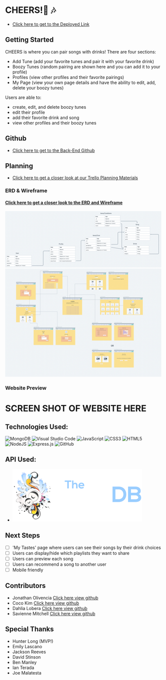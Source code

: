 # CHEERS!🍻 🎶
- [Click here to get to the Deployed Link](https://cheers-ga.netlify.app)

## Getting Started  
CHEERS is where you can pair songs with drinks! There are four sections:
- Add Tune (add your favorite tunes and pair it with your favorite drink)
- Boozy Tunes (random pairing are shown here and you can add it to your profile)
- Profiles (view other profiles and their favorite pairings)
- My Page (view your own page details and have the ability to edit, add, delete your boozy tunes)

Users are able to:
- create, edit, and delete boozy tunes
- edit their profile
- add their favorite drink and song
- view other profiles and their boozy tunes

## Github

- [Click here to get to the Back-End Github](https://github.com/Recipra/cheers-back-end)

## Planning  

- [Click here to get a closer look at our Trello Planning Materials](https://trello.com/b/rgQGmaqS/cheers)

### ERD & Wireframe
#### [Click here to get a closer look to the ERD and Wireframe](https://whimsical.com/cheers-McPc4UySsYLgaNQAbJjUeZ)
![alt text](./public/images/ERD.png)
![alt text](./public/images/wireframe.png)

### Website Preview

# SCREEN SHOT OF WEBSITE HERE

## Technologies Used:
  ![MongoDB](https://img.shields.io/badge/MongoDB-%234ea94b.svg?style=for-the-badge&logo=mongodb&logoColor=white)
  ![Visual Studio Code](https://img.shields.io/badge/Visual%20Studio%20Code-0078d7.svg?style=for-the-badge&logo=visual-studio-code&logoColor=white)
  ![JavaScript](https://img.shields.io/badge/javascript-%23323330.svg?style=for-the-badge&logo=javascript&logoColor=%23F7DF1E)
  ![CSS3](https://img.shields.io/badge/css3-%231572B6.svg?style=for-the-badge&logo=css3&logoColor=white)
  ![HTML5](https://img.shields.io/badge/html5-%23E34F26.svg?style=for-the-badge&logo=html5&logoColor=white)
  ![NodeJS](https://img.shields.io/badge/node.js-6DA55F?style=for-the-badge&logo=node.js&logoColor=white)
  ![Express.js](https://img.shields.io/badge/express.js-%23404d59.svg?style=for-the-badge&logo=express&logoColor=%2361DAFB)
  ![GitHub](https://img.shields.io/badge/github-%23121011.svg?style=for-the-badge&logo=github&logoColor=white)

## API Used:
- ![Audio DB](./public/images/audiodb.png)

## Next Steps
- [ ] 'My Tastes' page where users can see their songs by their drink choices
- [ ] Users can display/hide which playlists they want to share
- [ ] Users can preview each song
- [ ] Users can recommend a song to another user
- [ ] Mobile friendly

## Contributors
- Jonathan Olivencia [Click here view github](https://github.com/Recipra)
- Coco Kim [Click here view github](https://github.com/imcocokim)
- Dahlia Lobera [Click here view github](https://github.com/dlobera)
- Savienne Mitchell [Click here view github](https://github.com/Savienne)

## Special Thanks
- Hunter Long (MVP!)
- Emily Lascano
- Jackson Reeves
- David Stinson
- Ben Manley
- Ian Terada
- Joe Malatesta

